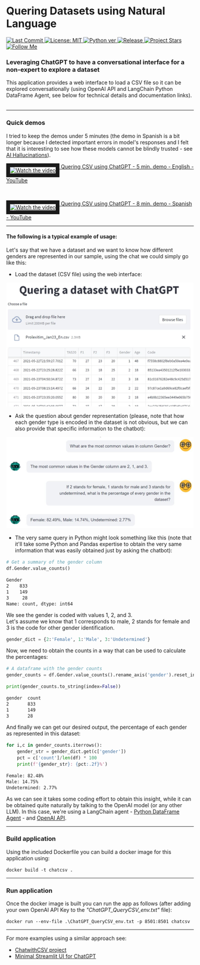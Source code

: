 # Quering Datasets using Natural Language

<p align="left">    
  <a href="https://github.com/raul-arrabales/LLM_Dataset_Quering/blob/main"> 
   <img alt="Last Commit" src="https://img.shields.io/github/last-commit/raul-arrabales/LLM_Dataset_Quering" target="_blank" />
  </a> 
   <a href="https://github.com/raul-arrabales/LLM_Dataset_Quering/blob/main/LICENSE">
    <img alt="License: MIT" src="https://img.shields.io/badge/license-MIT-yellow.svg" target="_blank" />
  </a> 
  <a href="https://github.com/raul-arrabales/LLM_Dataset_Quering/blob/main">
    <img alt="Python ver" src="https://img.shields.io/github/pipenv/locked/python-version/raul-arrabales/LLM_Dataset_Quering" target="_blank" />
  </a> 
   <a href="https://github.com/raul-arrabales/LLM_Dataset_Quering/releases/">
    <img alt="Release" src="https://img.shields.io/github/v/tag/raul-arrabales/LLM_Dataset_Quering" target="_blank"/>
  </a>
  <a href="https://github.com/raul-arrabales/LLM_Dataset_Quering/">
    <img alt="Project Stars" src="https://img.shields.io/github/stars/raul-arrabales/LLM_Dataset_Quering" target="_blank" />
  </a>
  <a href="https://github.com/raul-arrabales">
    <img alt="Follow Me" src="https://img.shields.io/github/followers/raul-arrabales" target="_blank"/>
  </a>
</p>


### Leveraging ChatGPT to have a conversational interface for a non-expert to explore a dataset

This application provides a web interface to load a CSV file so it can be explored conversationally (using OpenAI API and LangChain Python DataFrame Agent, see below for technical details and documentation links).
<br>&nbsp;<br>
___
### Quick demos
I tried to keep the demos under 5 minutes (the demo in Spanish is a bit longer because I detected important errors in model's responses and I felt that it is interesting to see how these models cannot be blindly trusted - see [AI Hallucinations](https://en.wikipedia.org/wiki/Hallucination_(artificial_intelligence))).

<a href="http://www.youtube.com/watch?feature=player_embedded&v=prbl_cM3iJk" target="_blank">
<img src="http://img.youtube.com/vi/prbl_cM3iJk/mqdefault.jpg" alt="Watch the video" width="80" border="10" align="top"/>
Quering CSV using ChatGPT - 5 min. demo - English - YouTube
</a>
<p>&nbsp;</p>
<a href="http://www.youtube.com/watch?feature=player_embedded&v=IcWfYAYp-lw" target="_blank">
<img src="http://img.youtube.com/vi/IcWfYAYp-lw/mqdefault.jpg" alt="Watch the video" width="80" border="10" align="top"/>
Quering CSV using ChatGPT - 8 min. demo - Spanish - YouTube
</a>

___

#### The following is a typical example of usage:<br>
Let's say that we have a dataset and we want to know how different genders are represented in our sample, using the chat we could simply go like this: 

- Load the dataset (CSV file) using the web interface: 

<img src="https://github.com/raul-arrabales/LLM_Dataset_Quering/blob/main/media/QG_Streamlit.JPG" width="520">

- Ask the question about gender representation (please, note that how each gender type is encoded in the dataset is not obvious, but we can also provide that specific information to the chatbot): 

<img src="https://github.com/raul-arrabales/LLM_Dataset_Quering/blob/main/media/QG_ChatGPT.JPG" width="520">

- The very same query in Python might look something like this (note that it'll take some Python and Pandas expertise to obtain the very same information that was easily obtained just by asking the chatbot): 

```python
# Get a summary of the gender column
df.Gender.value_counts()
```
```
Gender
2    833
1    149
3     28
Name: count, dtype: int64
```
We see the gender is coded with values 1, 2, and 3.<br>
Let's assume we know that 1 corresponds to male, 2 stands for female and 3 is the code for other gender identification.
```python
gender_dict = {2:'Female', 1:'Male', 3:'Undetermined'}
```
Now, we need to obtain the counts in a way that can be used to calculate the percentages:
```python
# A dataframe with the gender counts
gender_counts = df.Gender.value_counts().rename_axis('gender').reset_index(name='count')
```
```python
print(gender_counts.to_string(index=False))
```
```
gender	count
2       833
1       149
3       28
```
And finally we can get our desired output, the percentage of each gender as represented in this dataset: 
```python
for i,c in gender_counts.iterrows():
    gender_str = gender_dict.get(c['gender'])
    pct = c['count']/len(df) * 100
    print(f'{gender_str}: {pct:.2f}%')
```
```
Female: 82.48%
Male: 14.75%
Undetermined: 2.77%
```
As we can see it takes some coding effort to obtain this insight, while it can be obtained quite naturally by talking to the OpenAI model (or any other LLM). In this case, we're using a LangChain agent - [Python DataFrame Agent](https://python.langchain.com/en/latest/modules/agents/toolkits/examples/pandas.html) - and [OpenAI API](https://platform.openai.com/docs/api-reference/chat). <br>

___

### Build application
Using the included Dockerfile you can build a docker image for this application using: 
```
docker build -t chatcsv .
```
___

### Run application
Once the docker image is built you can run the app as follows (after adding your own OpenAI API Key to the *"ChatGPT_QueryCSV_env.txt"* file): 
```
docker run --env-file .\ChatGPT_QueryCSV_env.txt -p 8501:8501 chatcsv
```
___

For more examples using a similar approach see: 
- [ChatwithCSV project](https://github.com/bijucyborg/chatwithcsv)
- [Minimal Streamlit UI for ChatGPT](https://github.com/marshmellow77/streamlit-chatgpt-ui/)

